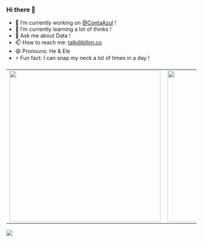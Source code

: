 ### Hi there 👋

- 🔭 I’m currently working on [@ContaAzul](https://github.com/ContaAzul) !
- 🌱 I’m currently learning a lot of thinks !
- 💬 Ask me about Data !
- 📫 How to reach me: talk@bllon.co
- 😄 Pronouns: He & Ele
- ⚡ Fun fact: I can snap my neck a lot of times in a day !


<center>
<table>
    <tr>
        <td><img width="400px" align="left" src="https://github-readme-stats.vercel.app/api/top-langs/?username=gabubellon&hide=html&layout=compact&theme=vue" /></td>
        <td><img width="400px" align="left" src="https://github-readme-stats.vercel.app/api?username=gabubellon&theme=vue"/></td>
    </tr>   
</table>
</center> 

![](https://komarev.com/ghpvc/?username=gabubellon&color=lightgrey&style=flat)
